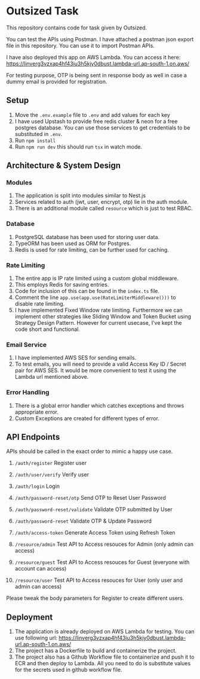 # Outsized Task

This repository contains code for task given by Outsized.

You can test the APIs using Postman. I have attached a postman json export file in this repository. You can use it to import Postman APIs.

I have also deployed this app on AWS Lambda. You can access it here: https://linverg3vzxap4hf43iu3h5kjy0dbust.lambda-url.ap-south-1.on.aws/

For testing purpose, OTP is being sent in response body as well in case a dummy email is provided for registration.

## Setup

1. Move the `.env.example` file to `.env` and add values for each key
2. I have used Upstash to provide free redis cluster & neon for a free postgres database. You can use those services to get credentials to be substituted in `.env`.
3. Run `npm install`
4. Run `npm run dev` this should run `tsx` in watch mode.

## Architecture & System Design
### Modules
1. The application is split into modules similar to Nest.js
2. Services related to auth (jwt, user, encrypt, otp) lie in the auth module. 
3. There is an additional module called `resource` which is just to test RBAC.

### Database
1. PostgreSQL database has been used for storing user data.
2. TypeORM has been used as ORM for Postgres.
2. Redis is used for rate limiting, can be further used for caching.

### Rate Limiting
1. The entire app is IP rate limited using a custom global middleware. 
2. This employs Redis for saving entries. 
3. Code for inclusion of this can be found in the `index.ts` file.
4. Comment the line `app.use(app.use(RateLimiterMiddleware()))` to disable rate limiting.
5. I have implemented Fixed Window rate limiting. Furthermore we can implement other strategies like Sliding Window and Token Bucket using Strategy Design Pattern. However for current usecase, I've kept the code short and functional.

### Email Service
1. I have implemented AWS SES for sending emails.
2. To test emails, you will need to provide a valid Access Key ID / Secret pair for AWS SES. It would be more convenient to test it using the Lambda url mentioned above.

### Error Handling
1. There is a global error handler which catches exceptions and throws appropriate error.
2. Custom Exceptions are created for different types of error.

## API Endpoints
APIs should be called in the exact order to mimic a happy use case.
1. `/auth/register` Register user
2. `/auth/user/verify` Verify user
3. `/auth/login` Login
4. `/auth/password-reset/otp` Send OTP to Reset User Password
5. `/auth/password-reset/validate` Validate OTP submitted by User
6. `/auth/password-reset` Validate OTP & Update Password
7. `/auth/access-token` Generate Access Token using Refresh Token

8. `/resource/admin` Test API to Access resouces for Admin (only admin can access)
9. `/resource/guest` Test API to Access resouces for Guest (everyone with account can access)
10. `/resource/user` Test API to Access resouces for User (only user and admin can access)

Please tweak the body parameters for Register to create different users.

## Deployment
1. The application is already deployed on AWS Lambda for testing. You can use following url: https://linverg3vzxap4hf43iu3h5kjy0dbust.lambda-url.ap-south-1.on.aws/
2. The project has a Dockerfile to build and containerize the project.
3. The project also has a Github Workflow file to containerize and push it to ECR and then deploy to Lambda. All you need to do is substitute values for the secrets used in github workflow file.